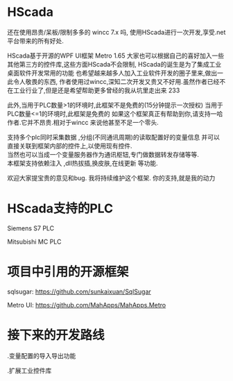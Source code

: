 # HScada

还在使用昂贵/呆板/限制多多的 wincc 7.x 吗,
使用HScada进行一次开发,享受.net 平台带来的所有好处.  

HScada基于开源的WPF UI框架 Metro 1.65
大家也可以根据自己的喜好加入一些其他第三方的控件库,这些方面HScada不会限制,
HScada的诞生是为了集成工业桌面软件开发常用的功能
也希望越来越多人加入工业软件开发的圈子里来,做出一此令人敬畏的东西,
作者使用过wincc,深知二次开发又贵又不好用.虽然作者已经不在工业行业了,但是还是希望帮助更多曾经的我从坑里走出来 233

此外,当用于PLC数量>1的环境时,此框架不是免费的(15分钟提示一次授权)
     当用于PLC数量<=1的环境时,此框架是免费的
如果这个框架真正有帮助到你,请支持一哈作者.它并不昂贵.相对于wincc 来说他甚至不足一个零头.

支持多个plc同时采集数据  ,分组(不同通讯周期)的读取配置好的变量信息  并可以直接关联到框架内部的控件上,以使用现有控件.   
当然也可以当成一个变量服务器作为通讯枢钮,专门做数据转发存储等等.  
本框架支持依赖注入 ,dll热拔插,换皮肤,在线更新 等功能.

欢迎大家提宝贵的意见和bug. 
我将持续维护这个框架.
你的支持,就是我的动力


# HScada支持的PLC
Siemens S7 PLC

Mitsubishi MC PLC


# 项目中引用的开源框架
sqlsugar: https://github.com/sunkaixuan/SqlSugar

Metro UI: https://github.com/MahApps/MahApps.Metro

# 接下来的开发路线
.变量配置的导入导出功能

.扩展工业控件库
